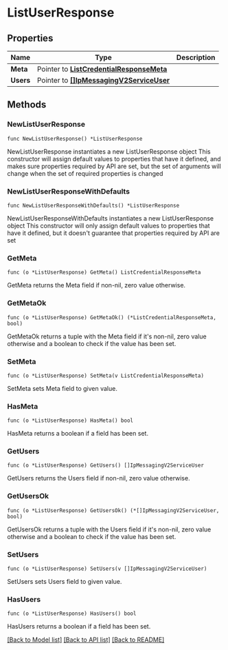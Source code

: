 # ListUserResponse

## Properties

Name | Type | Description
------------ | ------------- | -------------
**Meta** | Pointer to [**ListCredentialResponseMeta**](ListCredentialResponse_meta.md) |  | [optional] 
**Users** | Pointer to [**[]IpMessagingV2ServiceUser**](IpMessagingV2ServiceUser.md) |  | [optional] 

## Methods

### NewListUserResponse

`func NewListUserResponse() *ListUserResponse`

NewListUserResponse instantiates a new ListUserResponse object
This constructor will assign default values to properties that have it defined,
and makes sure properties required by API are set, but the set of arguments
will change when the set of required properties is changed

### NewListUserResponseWithDefaults

`func NewListUserResponseWithDefaults() *ListUserResponse`

NewListUserResponseWithDefaults instantiates a new ListUserResponse object
This constructor will only assign default values to properties that have it defined,
but it doesn't guarantee that properties required by API are set

### GetMeta

`func (o *ListUserResponse) GetMeta() ListCredentialResponseMeta`

GetMeta returns the Meta field if non-nil, zero value otherwise.

### GetMetaOk

`func (o *ListUserResponse) GetMetaOk() (*ListCredentialResponseMeta, bool)`

GetMetaOk returns a tuple with the Meta field if it's non-nil, zero value otherwise
and a boolean to check if the value has been set.

### SetMeta

`func (o *ListUserResponse) SetMeta(v ListCredentialResponseMeta)`

SetMeta sets Meta field to given value.

### HasMeta

`func (o *ListUserResponse) HasMeta() bool`

HasMeta returns a boolean if a field has been set.

### GetUsers

`func (o *ListUserResponse) GetUsers() []IpMessagingV2ServiceUser`

GetUsers returns the Users field if non-nil, zero value otherwise.

### GetUsersOk

`func (o *ListUserResponse) GetUsersOk() (*[]IpMessagingV2ServiceUser, bool)`

GetUsersOk returns a tuple with the Users field if it's non-nil, zero value otherwise
and a boolean to check if the value has been set.

### SetUsers

`func (o *ListUserResponse) SetUsers(v []IpMessagingV2ServiceUser)`

SetUsers sets Users field to given value.

### HasUsers

`func (o *ListUserResponse) HasUsers() bool`

HasUsers returns a boolean if a field has been set.


[[Back to Model list]](../README.md#documentation-for-models) [[Back to API list]](../README.md#documentation-for-api-endpoints) [[Back to README]](../README.md)


